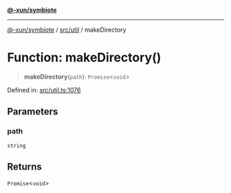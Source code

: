 [**@-xun/symbiote**](../../../README.md)

***

[@-xun/symbiote](../../../README.md) / [src/util](../README.md) / makeDirectory

# Function: makeDirectory()

> **makeDirectory**(`path`): `Promise`\<`void`\>

Defined in: [src/util.ts:1076](https://github.com/Xunnamius/symbiote/blob/ffa2219b5458551337af8081b76f7ffb8422c513/src/util.ts#L1076)

## Parameters

### path

`string`

## Returns

`Promise`\<`void`\>
